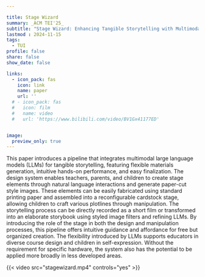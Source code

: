 ```yaml
---

title: Stage Wizard
summary: _ACM TEI'25_
subtitle: "Stage Wizard: Enhancing Tangible Storytelling with Multimodal LLMs -- _ACM TEI'25_"
lastmod : 2024-11-15
tags:
  - TUI
profile: false
share: false
show_date: false

links:
  - icon_pack: fas
    icon: link
    name: paper
    url: ''
  # - icon_pack: fas
  #   icon: film
  #   name: video
  #   url: 'https://www.bilibili.com/video/BV1Gx41177ED'


image: 
  preview_only: true
---
```

This paper introduces a pipeline that integrates multimodal large language models (LLMs) for tangible storytelling, featuring flexible materials generation, intuitive hands-on performance, and easy finalization. The design system enables teachers, parents, and children to create stage elements through natural language interactions and generate paper-cut style images. These elements can be easily fabricated using standard printing paper and assembled into a reconfigurable cardstock stage, allowing children to craft various plotlines through manipulation. The storytelling process can be directly recorded as a short film or transformed into an elaborate storybook using styled image filters and refining LLMs. By introducing the role of the stage in both the design and manipulation processes, this pipeline offers intuitive guidance and affordance for free but organized creation. The flexibility introduced by LLMs supports educators in diverse course design and children in self-expression. Without the requirement for specific hardware, the system also has the potential to be applied more broadly in less developed areas.

{{< video src="stagewizard.mp4" controls="yes" >}}
